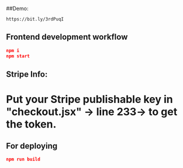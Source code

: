 ##Demo:
  ```
  https://bit.ly/3rdPuqI
  ```
## Frontend development workflow

```json
npm i
npm start
```
## Stripe Info:
# Put your Stripe publishable key in "checkout.jsx" -> line 233-> to get the token.

## For deploying

```json
npm run build
```
